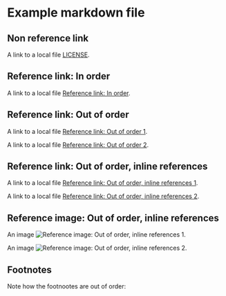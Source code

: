 # Example markdown file

## Non reference link

A link to a local file [LICENSE](./non-reference-local-link).

## Reference link: In order

A link to a local file [Reference link: In order][1].

## Reference link: Out of order

A link to a local file [Reference link: Out of order 1][3].

A link to a local file [Reference link: Out of order 2][2].

## Reference link: Out of order, inline references

A link to a local file [Reference link: Out of order, inline references 1][5].

A link to a local file [Reference link: Out of order, inline references 2][4].

[5]: ./reference-link-out-of-order-1
[4]: ./reference-link-out-of-order-2

## Reference image: Out of order, inline references

An image ![Reference image: Out of order, inline references 1][8].

An image ![Reference image: Out of order, inline references 2][7].

[8]: ./reference-image-out-of-order-1
[7]: ./reference-image-out-of-order-2

## Footnotes

Note how the footnootes are out of order:

[6]: ./unused-reference-link
[3]: ./reference-link-out-of-order-1
[1]: ./reference-link-in-order
[2]: ./reference-link-out-of-order-2
